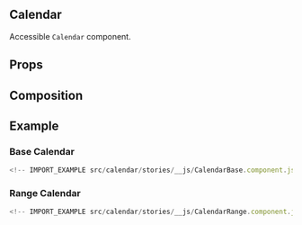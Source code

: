 ## Calendar

Accessible `Calendar` component.

<!-- CODESANDBOX
link_title: Calendar - Open On Sandbox
js: src/calendar/stories/__js/CalendarBase.component.jsx
css: src/calendar/stories/CalendarBase.css
-->

<!-- CODESANDBOX
link_title: RangeCalendar - Open On Sandbox
js: src/calendar/stories/__js/CalendarRange.component.jsx
css: src/calendar/stories/CalendarRange.css
-->

## Props

<!-- INJECT_PROPS src/calendar -->

## Composition

<!-- INJECT_COMPOSITION src/calendar -->

## Example

### Base Calendar

```js
<!-- IMPORT_EXAMPLE src/calendar/stories/__js/CalendarBase.component.jsx -->
```

### Range Calendar

```js
<!-- IMPORT_EXAMPLE src/calendar/stories/__js/CalendarRange.component.jsx -->
```
